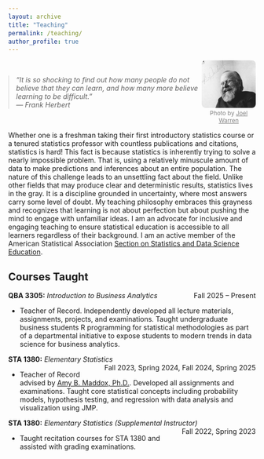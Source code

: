 ```yaml
---
layout: archive
title: "Teaching"
permalink: /teaching/
author_profile: true
---
```



<div style="display:flex; align-items:center; justify-content:space-between; gap:0px;">

  <blockquote style="margin:0; font-style:italic; max-width:75%;">
    “It is so shocking to find out how many people do not believe that they can learn, and how many more believe learning to be difficult.”
    <br>— Frank Herbert
  </blockquote>

  <div style="text-align:center;">
    <img src="/files/herbert.png" alt="Frank Herbert" style="width:140px; border-radius:8px;">
    <div style="font-size:0.85em; color:gray;">
      Photo by <a href="https://drmartinbooks.com/2015/09/02/a-half-century-of-dune/" target="_blank" style="color:gray; text-decoration:underline;">Joel Warren</a>
    </div>
  </div>

</div>


Whether one is a freshman taking their first introductory statistics course or a tenured statistics professor
with countless publications and citations, statistics is hard! This fact is because statistics is inherently trying
to solve a nearly impossible problem. That is, using a relatively minuscule amount of data to make predictions and
inferences about an entire population. The nature of this challenge leads to an unsettling fact about the
field. Unlike other fields that may produce clear and deterministic results, statistics lives in the
gray. It is a discipline grounded in uncertainty, where most answers carry some level of doubt. My teaching
philosophy embraces this grayness and recognizes that learning is not about perfection but about pushing
the mind to engage with unfamiliar ideas. I am an advocate for inclusive and engaging teaching to ensure statistical education is accessible to all learners regardless of their background.  I am an active member of the American Statistical Association [Section on Statistics and Data Science Education](https://community.amstat.org/statisticaleducationsection/home).

## Courses Taught 

**QBA 3305:** *Introduction to Business Analytics* <span style="float:right;">Fall 2025 – Present</span>  
- Teacher of Record. Independently developed all lecture materials, assignments, projects, and examinations. Taught undergraduate business students R programming for statistical methodologies as part of a departmental initiative to expose students to modern trends in data science for business analytics.  

**STA 1380:** *Elementary Statistics* <span style="float:right;">Fall 2023, Spring 2024, Fall 2024, Spring 2025</span>  
- Teacher of Record advised by [Amy B. Maddox, Ph.D.](https://statistics.artsandsciences.baylor.edu/person/dr-amy-b-maddox).  Developed all assignments and examinations.  Taught core statistical concepts including probability models, hypothesis testing, and regression with data analysis and visualization using JMP.  

**STA 1380:** *Elementary Statistics (Supplemental Instructor)* <span style="float:right;">Fall 2022, Spring 2023</span>  
- Taught recitation courses for STA 1380 and assisted with grading examinations.
